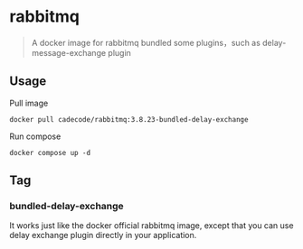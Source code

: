 # rabbitmq

> A docker image for rabbitmq bundled some plugins，such as delay-message-exchange plugin

## Usage

Pull image

```shell
docker pull cadecode/rabbitmq:3.8.23-bundled-delay-exchange
```

Run compose

```shell
docker compose up -d
```

## Tag

### bundled-delay-exchange

It works just like the docker official rabbitmq image, except that you can use delay exchange plugin directly in your application.
